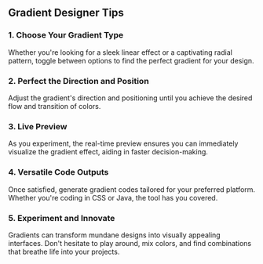 ## Gradient Designer Tips

### 1. Choose Your Gradient Type
   Whether you're looking for a sleek linear effect or a captivating radial pattern, toggle between options to find the perfect gradient for your design.

### 2. Perfect the Direction and Position
   Adjust the gradient's direction and positioning until you achieve the desired flow and transition of colors.

### 3. Live Preview
   As you experiment, the real-time preview ensures you can immediately visualize the gradient effect, aiding in faster decision-making.

### 4. Versatile Code Outputs
   Once satisfied, generate gradient codes tailored for your preferred platform. Whether you're coding in CSS or Java, the tool has you covered.

### 5. Experiment and Innovate
   Gradients can transform mundane designs into visually appealing interfaces. Don't hesitate to play around, mix colors, and find combinations that breathe life into your projects.

